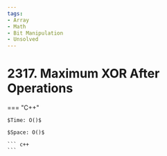 ```yaml
---
tags:
- Array
- Math
- Bit Manipulation
- Unsolved
---
```



# 2317. Maximum XOR After Operations 

=== "C++"

    $Time: O()$

    $Space: O()$

    ``` c++
    ```